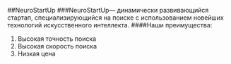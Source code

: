 ##NeuroStartUp
###NeuroStartUp— динамически развивающийся стартап, специализирующийся на поиске с использованием новейших технологий искусственного интеллекта.
####Наши преимущества:

1. Высокая точность поиска
2. Высокая скорость поиска
3. Низкая цена